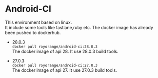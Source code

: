 # Android-CI
This environment based on linux.  
It include some tools like fastlane,ruby etc.
The docker image has already been pushed to dockerhub.  
- 28.0.3  
  `docker pull royorange/android-ci:28.0.3`  
  The docker image of api 28. It use 28.0.3 build tools.
  
- 27.0.3  
  `docker pull royorange/android-ci:27.0.3`  
  The docker image of api 27. It use 27.0.3 build tools.
